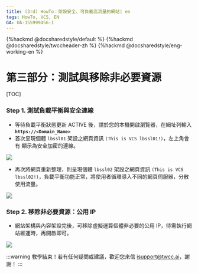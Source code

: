 ```yaml
---
title: (3rd) HowTo：架設安全、可負載高流量的網站| en
tags: HowTo, VCS, EN
GA: UA-155999456-1
---
```


{%hackmd @docsharedstyle/default %}
{%hackmd @docsharedstyle/twccheader-zh %}
{%hackmd @docsharedstyle/eng-working-en %}


# 第三部分：測試與移除非必要資源

[TOC]

### Step 1. 測試負載平衡與安全連線

- 等待負載平衡狀態更新 ACTIVE 後，請於您的本機開啟瀏覽器，在網址列輸入 **`https://<Domain_Name>`**
- 首次呈現個體 `lbssl01` 架設之網頁資訊 `(This is VCS lbssl01!)`，左上角會有 <i class="fa fa-lock" aria-hidden="true"></i> 顯示為安全加密的連線。

![](https://cos.twcc.ai/SYS-MANUAL/uploads/upload_14d79598143f614ce40470553515a404.png)

- 再次將網頁重新整理，則呈現個體 `lbssl02` 架設之網頁資訊 `(This is VCS lbssl02!)`，負載平衡功能正常，將使用者循環導入不同的網頁伺服器，分散使用流量。

![](https://cos.twcc.ai/SYS-MANUAL/uploads/upload_f4c62306dc712346ffce336d89bea329.png)

### Step 2. 移除非必要資源：公用 IP 

- 網站架構與內容架設完後，可移除虛擬運算個體非必要的公用 IP，待需執行網站維運時，再開啟即可。

![](https://cos.twcc.ai/SYS-MANUAL/uploads/upload_004c258576ac1ca3048313546e0bb339.png)

:::warning
<i class="fa fa-envelope" aria-hidden="true"></i> 教學結束！若有任何疑問或建議，歡迎您來信 isupport@twcc.ai，謝謝！
:::



